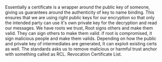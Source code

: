 Essentially a certificate is a wrapper around the public key of someone, giving us guarantees around the authenticity of key to name binding. This ensures that we are using right public keys for our encryption so that only the intended party can use it's own private key for the decryption and read our messages. 
We have roots we trust, 
Root signs others and make them valid.
They can sign others to make them valid.
if root is compromised, it sign malicious people and make them valids. 
Depending on how the public and private key of intermediates are generated, It can exploit existing certs as well.
The standards asks us to remove malicious or harmful trust anchor with something called as RCL. Revocation Certificate List.
